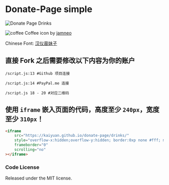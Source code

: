 # Donate-Page simple

![Donate Page Drinks](https://i.imgur.com/D0QexBl.gif)

![coffee](https://kaiyuan.github.io/donate-page/drinks/images/coffee.png)
Coffee icon by [jamneo](https://www.zcool.com.cn/work/ZMjQ3NTE2MA==.html)

Chinese Font: [汉仪晨妹子](http://www.hanyi.com.cn/productdetail.php?id=610)

## 直接 Fork 之后需要修改以下内容为你的账户

```shell
/script.js:13 #Github 项目连接

/script.js:14 #PayPal.me 连接

/script.js 18 - 20 #对应二维码
```

## 使用 `iframe` 嵌入页面的代码，高度至少 `240px`，宽度至少 `310px`！

```html
<iframe
    src="https://kaiyuan.github.io/donate-page/drinks/"
    style="overflow-x:hidden;overflow-y:hidden; border:0xp none #fff; min-height:240px; width:100%;"
    frameborder="0"
    scrolling="no"
></iframe>
```

### Code License

Released under the MIT license.
